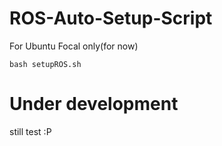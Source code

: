 # ROS-Auto-Setup-Script
For Ubuntu Focal only(for now)
```shell
bash setupROS.sh
```
# Under development
still test :P
